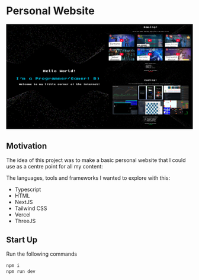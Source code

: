 # **Personal Website**

![preview](preview.png)

## Motivation
The idea of this project was to make a basic personal website that I could use as a centre point for all my content:

The languages, tools and frameworks I wanted to explore with this:

- Typescript
- HTML
- NextJS
- Tailwind CSS
- Vercel
- ThreeJS

## Start Up
Run the following commands
``` shell
npm i
npm run dev
```
